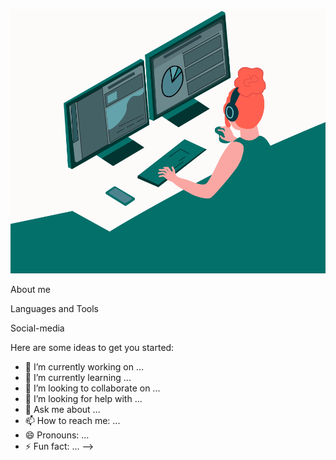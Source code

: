 ![Header](https://github.com/Nargiz-Toleutai/Nargiz-Toleutai/blob/main/assets/profilePic.gif)

About me

Languages and Tools

Social-media 


Here are some ideas to get you started:

- 🔭 I’m currently working on ...
- 🌱 I’m currently learning ...
- 👯 I’m looking to collaborate on ...
- 🤔 I’m looking for help with ...
- 💬 Ask me about ...
- 📫 How to reach me: ...
- 😄 Pronouns: ...
- ⚡ Fun fact: ...
-->
